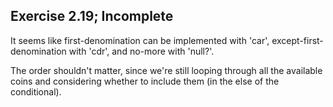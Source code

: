 ## Exercise 2.19; Incomplete

It seems like first-denomination can be implemented with 'car', except-first-denomination with 'cdr', and no-more with 'null?'.

The order shouldn't matter, since we're still looping through all the available coins and considering whether to include them (in the else of the conditional). 